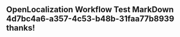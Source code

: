 <properties
ms.topic="hero-topic"
ms.test1="hero-topic"
ms.test2="test"/>

## OpenLocalization Workflow Test MarkDown 4d7bc4a6-a357-4c53-b48b-31faa77b8939 thanks!
